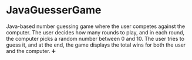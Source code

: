 # JavaGuesserGame
Java-based number guessing game where the user competes against the computer. The user decides how many rounds to play, and in each round, the computer picks a random number between 0 and 10. The user tries to guess it, and at the end, the game displays the total wins for both the user and the computer. ➕
